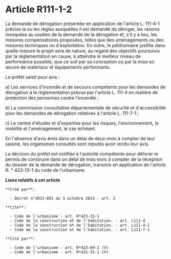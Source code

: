 # Article R111-1-2

La demande de dérogation présentée en application de l'article L. 111-4-1 précise la ou les règles auxquelles il est demandé
de déroger, les raisons invoquées au soutien de la demande de la dérogation et, s'il y a lieu, les mesures compensatoires
proposées, telles que des aménagements ou des mesures techniques ou d'exploitation. En outre, le pétitionnaire justifie dans
quelle mesure le projet sera de nature, au regard des objectifs poursuivis par la réglementation en cause, à atteindre le
meilleur niveau de performance possible, que ce soit par sa conception ou par la mise en œuvre de matériaux et équipements
performants. 

Le préfet saisit pour avis : 

a) Les services d'incendie et de secours compétents pour les demandes de dérogation à la réglementation prévue par l'article
L. 111-4 en matière de protection des personnes contre l'incendie ; 

b) La commission consultative départementale de sécurité et d'accessibilité pour les demandes de dérogation relatives à
l'article L. 111-7-1 ; 

c) Le centre d'études et d'expertise pour les risques, l'environnement, la mobilité et l'aménagement, le cas échéant. 

En l'absence d'avis émis dans un délai de deux mois à compter de leur saisine, les organismes consultés sont réputés avoir
rendu leur avis. 

La décision du préfet est notifiée à l'autorité compétente pour délivrer le permis de construire dans un délai de trois mois
à compter de la réception du dossier de la demande de dérogation, transmis en application de l'article R. * 423-13-1 du code
de l'urbanisme.

**Liens relatifs à cet article**

	**Créé par**:

	  - Décret n°2013-891 du 3 octobre 2013 - art. 2

	**Cite**:

	  - Code de l'urbanisme - art. R*423-13-1
	  - Code de la construction et de l'habitation. - art. L111-4
	  - Code de la construction et de l'habitation. - art. L111-4-1
	  - Code de la construction et de l'habitation. - art. L111-7-1

	**Cité par**:

	  - Code de l'urbanisme - art. R*423-69-2 (V)
	  - Code de l'urbanisme - art. R*431-31-1 (V)
